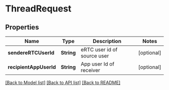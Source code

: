 # ThreadRequest

## Properties
Name | Type | Description | Notes
------------ | ------------- | ------------- | -------------
**sendereRTCUserId** | **String** | eRTC user id of source user | [optional] 
**recipientAppUserId** | **String** | App user Id of receiver | [optional] 

[[Back to Model list]](../README.md#documentation-for-models) [[Back to API list]](../README.md#documentation-for-api-endpoints) [[Back to README]](../README.md)


